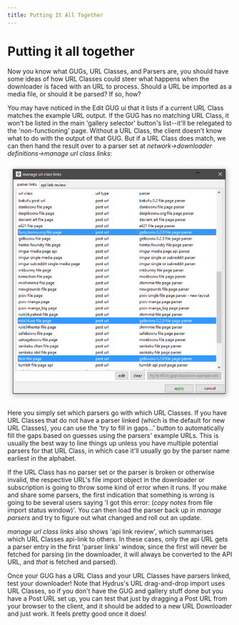 ```yaml
---
title: Putting It All Together
---
```


# Putting it all together

Now you know what GUGs, URL Classes, and Parsers are, you should have some ideas of how URL Classes could steer what happens when the downloader is faced with an URL to process. Should a URL be imported as a media file, or should it be parsed? If so, how?

You may have noticed in the Edit GUG ui that it lists if a current URL Class matches the example URL output. If the GUG has no matching URL Class, it won't be listed in the main 'gallery selector' button's list--it'll be relegated to the 'non-functioning' page. Without a URL Class, the client doesn't know what to do with the output of that GUG. But if a URL Class does match, we can then hand the result over to a parser set at _network->downloader definitions->manage url class links_:

![](images/downloader_completion_url_links.png)

Here you simply set which parsers go with which URL Classes. If you have URL Classes that do not have a parser linked (which is the default for new URL Classes), you can use the 'try to fill in gaps...' button to automatically fill the gaps based on guesses using the parsers' example URLs. This is usually the best way to line things up unless you have multiple potential parsers for that URL Class, in which case it'll usually go by the parser name earliest in the alphabet.

If the URL Class has no parser set or the parser is broken or otherwise invalid, the respective URL's file import object in the downloader or subscription is going to throw some kind of error when it runs. If you make and share some parsers, the first indication that something is wrong is going to be several users saying 'I got this error: (_copy notes_ from file import status window)'. You can then load the parser back up in _manage parsers_ and try to figure out what changed and roll out an update.

_manage url class links_ also shows 'api link review', which summarises which URL Classes api-link to others. In these cases, only the api URL gets a parser entry in the first 'parser links' window, since the first will never be fetched for parsing (in the downloader, it will always be converted to the API URL, and _that_ is fetched and parsed).

Once your GUG has a URL Class and your URL Classes have parsers linked, test your downloader! Note that Hydrus's URL drag-and-drop import uses URL Classes, so if you don't have the GUG and gallery stuff done but you have a Post URL set up, you can test that just by dragging a Post URL from your browser to the client, and it should be added to a new URL Downloader and just work. It feels pretty good once it does!
